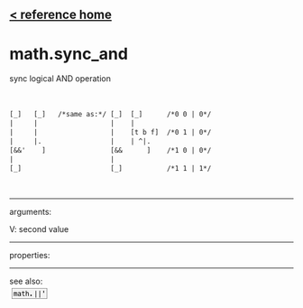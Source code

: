 [< reference home](ceammc_lib.html)
---

# math.sync_and


sync logical AND operation

```


[_]   [_]   /*same as:*/ [_]  [_]      /*0 0 | 0*/
|     |                  |    |
|     |                  |    [t b f]  /*0 1 | 0*/
|     |.                 |    | ^|.
[&&'    ]                [&&      ]    /*1 0 | 0*/
|                        |
[_]                      [_]           /*1 1 | 1*/

            
```

---
arguments:

V: second value<br>

---
properties:


---
see also:<br>
[![math.||&#39;](img/object_math.||&#39;.png)](math.||'.html)

